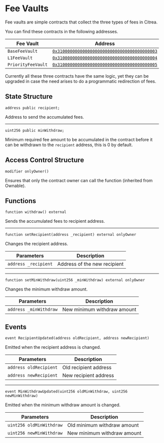 # Fee Vaults

Fee vaults are simple contracts that collect the three types of fees in Citrea.

You can find these contracts in the following addresses.

| Fee Vault    | Address |
|---------------|-------------|
| `BaseFeeVault` | [`0x3100000000000000000000000000000000000003`](https://explorer.testnet.citrea.xyz/address/0x3100000000000000000000000000000000000003)|
| `L1FeeVault` | [`0x3100000000000000000000000000000000000004`](https://explorer.testnet.citrea.xyz/address/0x3100000000000000000000000000000000000004)|
| `PriorityFeeVault` | [`0x3100000000000000000000000000000000000005`](https://explorer.testnet.citrea.xyz/address/0x3100000000000000000000000000000000000005)|

Currently all these three contracts have the same logic, yet they can be upgraded in case the need arises to do a programmatic redirection of fees.

## State Structure

```solidity
address public recipient;
```
Address to send the accumulated fees.

---

```solidity
uint256 public minWithdraw;
```
Minimum required fee amount to be accumulated in the contract before it can be withdrawn to the `recipient` address, this is 0 by default.

## Access Control Structure

```solidity
modifier onlyOwner()
```
Ensures that only the contract owner can call the function (inherited from Ownable).

## Functions

```solidity
function withdraw() external
```
Sends the accumulated fees to recipient address.

---

```solidity
function setRecipient(address _recipient) external onlyOwner
```
Changes the recipient address.

| Parameters    | Description |
|---------------|-------------|
| `address _recipient` | Address of the new recipient |

---

```solidity
function setMinWithdraw(uint256 _minWithdraw) external onlyOwner
```
Changes the minimum withdraw amount.

| Parameters    | Description |
|---------------|-------------|
| `address _minWithdraw` | New minimum withdraw amount |

## Events

```solidity
event RecipientUpdated(address oldRecipient, address newRecipient)
```
Emitted when the recipient address is changed.

| Parameters    | Description |
|---------------|-------------|
| `address oldRecipient` | Old recipient address |
| `address newRecipient` | New recipient address |

---

```solidity
event MinWithdrawUpdated(uint256 oldMinWithdraw, uint256 newMinWithdraw)
```
Emitted when the minimum withdraw amount is changed.

| Parameters    | Description |
|---------------|-------------|
| `uint256 oldMinWithdraw` | Old minimum withdraw amount |
| `uint256 newMinWithdraw` | New minimum withdraw amount |
